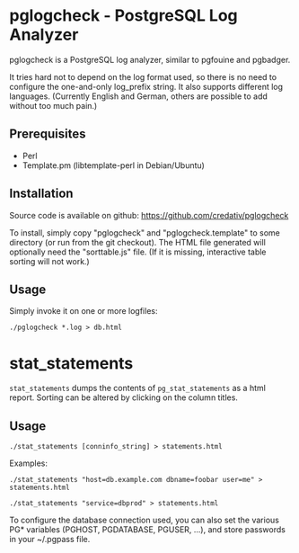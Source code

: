pglogcheck - PostgreSQL Log Analyzer
====================================

pglogcheck is a PostgreSQL log analyzer, similar to pgfouine and pgbadger.

It tries hard not to depend on the log format used, so there is no need to
configure the one-and-only log\_prefix string. It also supports different log
languages. (Currently English and German, others are possible to add without
too much pain.)

Prerequisites
-------------

 * Perl
 * Template.pm (libtemplate-perl in Debian/Ubuntu)

Installation
------------

Source code is available on github: https://github.com/credativ/pglogcheck

To install, simply copy "pglogcheck" and "pglogcheck.template" to some
directory (or run from the git checkout). The HTML file generated will
optionally need the "sorttable.js" file. (If it is missing, interactive table
sorting will not work.)

Usage
-----

Simply invoke it on one or more logfiles:

`./pglogcheck *.log > db.html`

stat_statements
===============

`stat_statements` dumps the contents of `pg_stat_statements` as a html report.
Sorting can be altered by clicking on the column titles.

Usage
-----
`./stat_statements [conninfo_string] > statements.html`

Examples:

`./stat_statements "host=db.example.com dbname=foobar user=me" > statements.html`

`./stat_statements "service=dbprod" > statements.html`

To configure the database connection used, you can also set the various PG*
variables (PGHOST, PGDATABASE, PGUSER, ...), and store passwords in your
~/.pgpass file.
